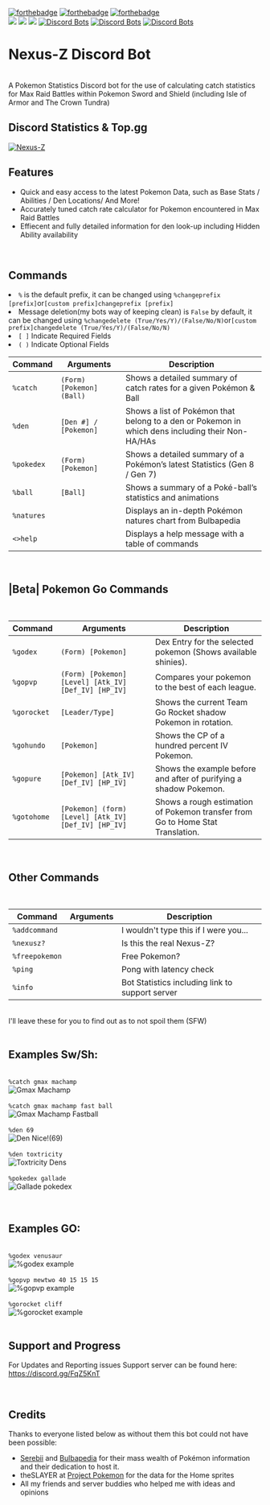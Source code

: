 [![forthebadge](https://forthebadge.com/images/badges/made-with-python.svg)](https://forthebadge.com)
[![forthebadge](https://forthebadge.com/images/badges/built-with-love.svg)](https://forthebadge.com)
[![forthebadge](https://forthebadge.com/images/badges/powered-by-oxygen.svg)](https://forthebadge.com)
<br>
[<img src="https://img.shields.io/badge/discord.py-rewrite-blue.svg?style=flat-square">](https://github.com/Rapptz/discord.py/tree/rewrite)
[<img src="https://img.shields.io/badge/python-3.8.2-brightgreen.svg?style=flat-square">](https://www.python.org/downloads/release/python-382/)
[<img src="https://img.shields.io/github/license/mashape/apistatus.svg?style=flat-square">](https://github.com/Sollisnexus/Nexus-Z/blob/master/LICENSE)
[![Discord Bots](https://top.gg/api/widget/status/674716932720558101.svg)](https://top.gg/bot/674716932720558101)
[![Discord Bots](https://top.gg/api/widget/servers/674716932720558101.svg)](https://top.gg/bot/674716932720558101)
[![Discord Bots](https://top.gg/api/widget/owner/674716932720558101.svg)](https://top.gg/bot/674716932720558101)

<!DOCTYPE html>
<html>
<head>
 <link rel="stylesheet" href="styles.css">
<body>
<h1>Nexus-Z Discord Bot</h1>
<br>
A Pokemon Statistics Discord bot for the use of calculating catch statistics for Max Raid Battles within Pokemon Sword and Shield (including Isle of Armor and The Crown Tundra)
<br>

<h2>Discord Statistics & Top.gg</h2>

<a href="https://top.gg/bot/674716932720558101" >
  <img src="https://top.gg/api/widget/674716932720558101.svg" alt="Nexus-Z" />
</a>

<h2>Features</h2>
<ul>
	<li>Quick and easy access to the latest Pokemon Data, such as Base Stats / Abilities / Den Locations/ And More!
	<li>Accurately tuned catch rate calculator for Pokemon encountered in Max Raid Battles
	<li>Effiecent and fully detailed information for den look-up including Hidden Ability availability
</ul>
<br>
<h2>Commands</h2>
	<li><code class="language-plaintext highlighter-rouge">%</code> is the default prefix, it can be changed using <code class="language-plaintext highlighter-rouge">%changeprefix [prefix]</code>or<code class="language-plaintext highlighter-rouge">[custom prefix]changeprefix [prefix]</code></li>
	<li>Message deletion(my bots way of keeping clean) is <code class="language-plaintext highlighter-rouge">False</code> by default, it can be changed using <code class="language-plaintext highlighter-rouge">%changedelete (True/Yes/Y)/(False/No/N)</code>or<code class="language-plaintext highlighter-rouge">[custom prefix]changedelete (True/Yes/Y)/(False/No/N)</code></li>
    <li><code class="language-plaintext highlighter-rouge">[ ]</code> Indicate Required Fields</li>
	<li><code class="language-plaintext highlighter-rouge">( )</code> Indicate Optional Fields</li>

<table>
<thead>
	<tr>
		<th>Command</th>
		<th>Arguments</th>
		<th>Description</th>
	</tr>
</thead>
<tbody>	
	<tr>
		<td><code class="language-plaintext highlighter-rouge">%catch</code></td>
		<td><code class="language-plaintext highlighter-rouge">(Form) [Pokemon] (Ball)</code></td>
		<td>Shows a detailed summary of catch rates for a given Pokémon & Ball</td>
	</tr>
	<tr>
		<td><code class="language-plaintext highlighter-rouge">%den</code></td>
		<td><code class="language-plaintext highlighter-rouge">[Den #] / [Pokemon]</code></td>
		<td>Shows a list of Pokémon that belong to a den or Pokemon in which dens including their Non-HA/HAs</td>
	</tr>
<tr>
		<td><code class="language-plaintext highlighter-rouge">%pokedex</code></td>
		<td><code class="language-plaintext highlighter-rouge">(Form) [Pokemon]</code></td>
		<td>Shows a detailed summary of a Pokémon’s latest Statistics (Gen 8 / Gen 7)</td>
	</tr>
<tr>
		<td><code class="language-plaintext highlighter-rouge">%ball</code></td>
		<td><code class="language-plaintext highlighter-rouge">[Ball]</code></td>
		<td>Shows a summary of a Poké-ball’s statistics and animations </td>
	</tr>
<tr>
		<td><code class="language-plaintext highlighter-rouge">%natures</code></td>
		<td><code class="language-plaintext highlighter-rouge"></code></td>
		<td>Displays an in-depth Pokémon natures chart from Bulbapedia</td>
	</tr>
<tr>
		<td><code class="language-plaintext highlighter-rouge"><>help</code></td>
		<td><code class="language-plaintext highlighter-rouge"></code></td>
		<td>Displays a help message with a table of commands</td>
	</tr>
</tbody>
</table>
</p>
<p>
<br>
<h2> |Beta| Pokemon Go Commands</h2>
<br>
<table>
<thead>
	<tr>
		<th>Command</th>
		<th>Arguments</th>
		<th>Description</th>
	</tr>
</thead>
<tbody>	
	<tr>
		<td><code class="language-plaintext highlighter-rouge">%godex</code></td>
		<td><code class="language-plaintext highlighter-rouge">(Form) [Pokemon]</code></td>
		<td>Dex Entry for the selected pokemon (Shows available shinies).</td>
	</tr>
	<tr>
		<td><code class="language-plaintext highlighter-rouge">%gopvp</code></td>
		<td><code class="language-plaintext highlighter-rouge">(Form) [Pokemon] [Level] [Atk_IV] [Def_IV] [HP_IV]</code></td>
		<td>Compares your pokemon to the best of each league.</td>
	</tr>
	<tr>
		<td><code class="language-plaintext highlighter-rouge">%gorocket</code></td>
		<td><code class="language-plaintext highlighter-rouge">[Leader/Type]</code></td>
		<td>Shows the current Team Go Rocket shadow Pokemon in rotation.</td>
	</tr>
  <tr>
		<td><code class="language-plaintext highlighter-rouge">%gohundo</code></td>
		<td><code class="language-plaintext highlighter-rouge">[Pokemon]</code></td>
		<td>Shows the CP of a hundred percent IV Pokemon.</td>
	</tr>
  <tr>
		<td><code class="language-plaintext highlighter-rouge">%gopure</code></td>
		<td><code class="language-plaintext highlighter-rouge">[Pokemon] [Atk_IV] [Def_IV] [HP_IV]</code></td>
		<td>Shows the example before and after of purifying a shadow Pokemon.</td>
	</tr>
  <tr>
		<td><code class="language-plaintext highlighter-rouge">%gotohome</code></td>
		<td><code class="language-plaintext highlighter-rouge">[Pokemon] (form) [Level] [Atk_IV] [Def_IV] [HP_IV]</code></td>
		<td>Shows a rough estimation of Pokemon transfer from Go to Home Stat Translation.</td>
	</tr>
</tbody>
</table>
</p>
<p>
<br>
<h2>Other Commands</h2>
<br>
<table>
<thead>
	<tr>
		<th>Command</th>
		<th>Arguments</th>
		<th>Description</th>
	</tr>
</thead>
<tbody>	
	<tr>
		<td><code class="language-plaintext highlighter-rouge">%addcommand</code></td>
		<td><code class="language-plaintext highlighter-rouge"></code></td>
		<td>I wouldn't type this if I were you...</td>
	</tr>
	<tr>
		<td><code class="language-plaintext highlighter-rouge">%nexusz?</code></td>
		<td><code class="language-plaintext highlighter-rouge"></code></td>
		<td>Is this the real Nexus-Z?</td>
	</tr>
  	<tr>
		<td><code class="language-plaintext highlighter-rouge">%freepokemon</code></td>
		<td><code class="language-plaintext highlighter-rouge"></code></td>
		<td>Free Pokemon?</td>
	</tr>
	<tr>
		<td><code class="language-plaintext highlighter-rouge">%ping</code></td>
		<td><code class="language-plaintext highlighter-rouge"></code></td>
		<td>Pong with latency check</td>
	</tr>
 	 <tr>
		<td><code class="language-plaintext highlighter-rouge">%info</code></td>
		<td><code class="language-plaintext highlighter-rouge"></code></td>
		<td>Bot Statistics including link to support server</td>
	</tr>
</tbody>
</table>
<br>
I'll leave these for you to find out as to not spoil them (SFW)
<br>
<br>
<h2>Examples Sw/Sh:</h2>
<br>
<code class="language-plaintext highlighter-rouge">%catch gmax machamp</code>
<br>
<img src="https://raw.githubusercontent.com/Sollisnexus/Sollisnexus.github.io/master/NexusZ/machampgmax.png" alt="Gmax Machamp">
<br>
<br>
<code class="language-plaintext highlighter-rouge">%catch gmax machamp fast ball</code>
<br>
<img src="https://raw.githubusercontent.com/Sollisnexus/Sollisnexus.github.io/master/NexusZ/machampgmaxfastball.png" alt="Gmax Machamp Fastball">
<br>
<br>
<code class="language-plaintext highlighter-rouge">%den 69</code>
<br>
<img src="https://raw.githubusercontent.com/Sollisnexus/Sollisnexus.github.io/master/NexusZ/den69.png" alt="Den Nice!(69)">
<br>
<br>
<code class="language-plaintext highlighter-rouge">%den toxtricity</code>
<br>
<img src="https://raw.githubusercontent.com/Sollisnexus/Sollisnexus.github.io/master/NexusZ/dentoxtricity.png" alt="Toxtricity Dens">
<br>
<br>
<code class="language-plaintext highlighter-rouge">%pokedex gallade</code>
<br>
<img src="https://raw.githubusercontent.com/Sollisnexus/Sollisnexus.github.io/master/NexusZ/pokedexgallade.png" alt="Gallade pokedex">
<br>
<br>
<br>
<h2>Examples GO:</h2>
<br>
<code class="language-plaintext highlighter-rouge">%godex venusaur</code>
<br>
<img src="https://raw.githubusercontent.com/Sollisnexus/Sollisnexus.github.io/master/NexusZ/venusaurdexexample.png" alt="%godex example">
<br>
<br>
<code class="language-plaintext highlighter-rouge">%gopvp mewtwo 40 15 15 15</code>
<br>
<img src="https://raw.githubusercontent.com/Sollisnexus/Sollisnexus.github.io/master/NexusZ/gopvpmewtwoexample.png" alt="%gopvp example">
<br>
<br>
<code class="language-plaintext highlighter-rouge">%gorocket cliff</code>
<br>
<img src="https://raw.githubusercontent.com/Sollisnexus/Sollisnexus.github.io/master/NexusZ/cliffexample3.png" alt="%gorocket example">
<br>
<br>
	
<h2>Support and Progress</h2>

For Updates and Reporting issues
Support server can be found here: https://discord.gg/FqZ5KnT

<br>
<h2>Credits</h2>
Thanks to everyone listed below as without them this bot could not have been possible:
<ul>
	<li><a href="https://www.serebii.net/">Serebii</a> and <a href="https://bulbapedia.bulbagarden.net/wiki/Main_Page">Bulbapedia</a> for their mass wealth of Pokémon information and their dedication to host it.
	<li>theSLAYER at <a href="https://projectpokemon.org/">Project Pokemon</a> for the data for the Home sprites
	<li>All my friends and server buddies who helped me with ideas and opinions
<ul>
</p>
</body>
</html>
